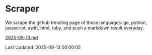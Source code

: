 # Scraper

We scrape the github trending page of these languages: go, python, javascript, swift, html, ruby, and push a markdown result everyday.

[2025-09-13.md](https://github.com/henson/Scraper/blob/master/2025-09-13.md)

Last Updated: 2025-09-13 00:00:05